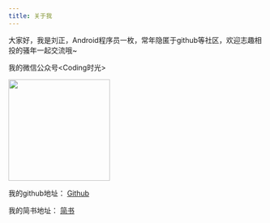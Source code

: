```yaml
---
title: 关于我
---
```


 大家好，我是刘正，Android程序员一枚，常年隐匿于github等社区，欢迎志趣相投的骚年一起交流哦~


我的微信公众号<Coding时光>

<Img src="http://liuzheng.space/img/share.jpg" width="200px"/>

我的github地址：
[Github](https://github.com/momentslz "github")

我的简书地址：
[简书](http://www.jianshu.com/users/e687a486a27c/latest_articles "jianshu")

